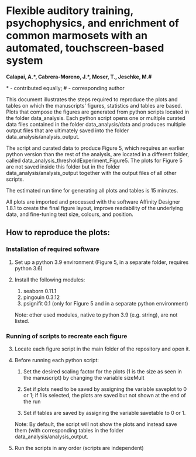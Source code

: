 # Flexible auditory training, psychophysics, and enrichment of common marmosets with an automated, touchscreen-based system

**Calapai, A.\*, Cabrera-Moreno, J.\*, Moser, T., Jeschke, M.\#**

\* - contributed equally; \# - corresponding author

This document illustrates the steps required to reproduce the plots and tables on which the manuscripts' figures, statistics and tables are based. Plots that compose the figures are generated from python scripts located in the folder data_analysis. Each python script opens one or multiple curated data files contained in the folder data_analysis/data and produces multiple output files that are ultimately saved into the folder data_analysis/analysis_output. 

The script and curated data to produce Figure 5, which requires an earlier python version than the rest of the analysis, are located in a different folder, called data_analysis_thresholdExperiment_Figure5. The plots for Figure 5 are not saved inside this folder but in the folder data_analysis/analysis_output together with the output files of all other scripts.

The estimated run time for generating all plots and tables is 15 minutes.

All plots are imported and processed with the software Affinity Designer 1.8.1 to create the final figure layout, improve readability of the underlying data, and fine-tuning text size, colours, and position.

## How to reproduce the plots:
### Installation of required software
1. Set up a python 3.9 environment (Figure 5, in a separate folder, requires python 3.6)

2. Install the following modules:
   1. seaborn 0.11.1 
   2. pingouin 0.3.12
   3. psignifit 0.1 (only for Figure 5 and in a separate python environment)

   Note: other used modules, native to python 3.9 (e.g. string), are not listed.

### Running of scripts to recreate each figure

3. Locate each figure script in the main folder of the repository and open it.

4. Before running each python script:
   1. Set the desired scaling factor for the plots (1 is the size as seen in the manuscript) by changing the variable sizeMult

   2. Set if plots need to be saved by assigning the variable saveplot to 0 or 1; if 1 is selected, the plots are saved but not shown at the end of the run

   3. Set if tables are saved by assigning the variable savetable to 0 or 1. 

   Note: By default, the script will not show the plots and instead save them (with corresponding tables in the folder data_analysis/analysis_output.

5. Run the scripts in any order (scripts are independent)
